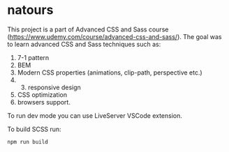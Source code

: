 # natours
This project is a part of Advanced CSS and Sass course (https://www.udemy.com/course/advanced-css-and-sass/). 
The goal was to learn advanced CSS and Sass techniques such as:
1. 7-1 pattern
2. BEM
3. Modern CSS properties (animations, clip-path, perspective etc.)
4. 3. responsive design
5. CSS optimization
6. browsers support.

To run dev mode you can use LiveServer VSCode extension.

To build SCSS run:
```
npm run build
```
